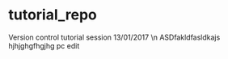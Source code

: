 # tutorial_repo
Version control tutorial session 13/01/2017 \n
ASDfakldfasldkajs
hjhjghgfhgjhg
pc edit